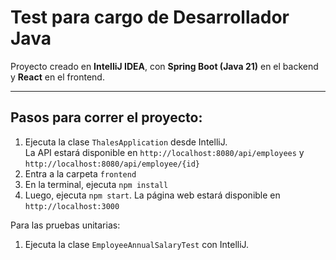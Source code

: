 # Test para cargo de Desarrollador Java

Proyecto creado en **IntelliJ IDEA**, con **Spring Boot (Java 21)** en el backend y **React** en el frontend.

---

## Pasos para correr el proyecto:

1. Ejecuta la clase `ThalesApplication` desde IntelliJ.  
   La API estará disponible en `http://localhost:8080/api/employees` y `http://localhost:8080/api/employee/{id}`
2. Entra a la carpeta `frontend`
3. En la terminal, ejecuta `npm install`
4. Luego, ejecuta `npm start`. La página web estará disponible en `http://localhost:3000`

Para las pruebas unitarias:

1. Ejecuta la clase `EmployeeAnnualSalaryTest` con IntelliJ.
